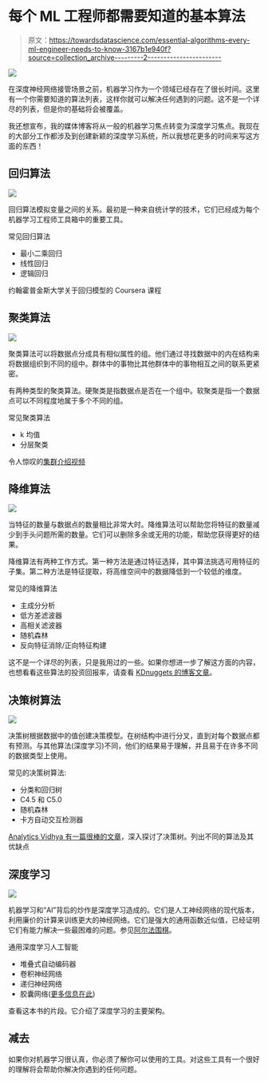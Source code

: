 # 每个 ML 工程师都需要知道的基本算法

> 原文：<https://towardsdatascience.com/essential-algorithms-every-ml-engineer-needs-to-know-3167b1e940f?source=collection_archive---------2----------------------->

![](img/30350db7087872aa53110434ac1d9c8d.png)

在深度神经网络接管场景之前，机器学习作为一个领域已经存在了很长时间。这里有一个你需要知道的算法列表，这样你就可以解决任何遇到的问题。这不是一个详尽的列表，但是你的基础将会被覆盖。

我还想宣布，我的媒体博客将从一般的机器学习焦点转变为深度学习焦点。我现在的大部分工作都涉及到创建新颖的深度学习系统，所以我想花更多的时间来写这方面的东西！

## 回归算法

![](img/02c496c854e90813d504f8d06f11ae82.png)

回归算法模拟变量之间的关系。最初是一种来自统计学的技术，它们已经成为每个机器学习工程师工具箱中的重要工具。

常见回归算法

*   最小二乘回归
*   线性回归
*   逻辑回归

约翰霍普金斯大学关于回归模型的 Coursera 课程

## 聚类算法

![](img/e4a4d32e0b7bfdd0a0d484dab2eae4b8.png)

聚类算法可以将数据点分成具有相似属性的组。他们通过寻找数据中的内在结构来将数据组织到不同的组中。群体中的事物比其他群体中的事物相互之间的联系更紧密。

有两种类型的聚类算法。硬聚类是指数据点是否在一个组中。软聚类是指一个数据点可以不同程度地属于多个不同的组。

常见聚类算法

*   k 均值
*   分层聚类

令人惊叹的[集群介绍视频](https://www.youtube.com/watch?v=ZueoXMgCd1c)

## 降维算法

![](img/bc5a3c1f6e8b5cd443237b4ccfe93c94.png)

当特征的数量与数据点的数量相比非常大时。降维算法可以帮助您将特征的数量减少到手头问题所需的数量。它们可以删除多余或无用的功能，帮助您获得更好的结果。

降维算法有两种工作方式。第一种方法是通过特征选择，其中算法挑选可用特征的子集。第二种方法是特征提取，将高维空间中的数据降低到一个较低的维度。

常见的降维算法

*   主成分分析
*   低方差滤波器
*   高相关滤波器
*   随机森林
*   反向特征消除/正向特征构建

这不是一个详尽的列表，只是我用过的一些。如果你想进一步了解这方面的内容，也想看看这些算法的投资回报率，请查看 [KDnuggets 的博客文章](https://www.kdnuggets.com/2015/05/7-methods-data-dimensionality-reduction.html)。

## 决策树算法

![](img/0f1f9f341cee51c928c0c6f2ae041fca.png)

决策树根据数据中的值创建决策模型。在树结构中进行分叉，直到对每个数据点都有预测。与其他算法(深度学习)不同，他们的结果易于理解，并且易于在许多不同的数据类型上使用。

常见的决策树算法:

*   分类和回归树
*   C4.5 和 C5.0
*   随机森林
*   卡方自动交互检测器

[Analytics Vidhya 有一篇很棒的文章](https://www.analyticsvidhya.com/blog/2016/04/complete-tutorial-tree-based-modeling-scratch-in-python/)，深入探讨了决策树。列出不同的算法及其优缺点

## 深度学习

![](img/d6bb4302bafe6e0070406933c3c6ed7b.png)

机器学习和“AI”背后的炒作是深度学习造成的。它们是人工神经网络的现代版本，利用廉价的计算来训练更大的神经网络。它们是强大的通用函数近似值，已经证明它们有能力解决一些最困难的问题。参见[阿尔法围棋](https://en.wikipedia.org/wiki/AlphaGo)。

通用深度学习人工智能

*   堆叠式自动编码器
*   卷积神经网络
*   递归神经网络
*   胶囊网络([更多信息在此](https://hackernoon.com/what-is-a-capsnet-or-capsule-network-2bfbe48769cc))

查看这本书的片段。它介绍了深度学习的主要架构。

## 减去

如果你对机器学习很认真，你必须了解你可以使用的工具。对这些工具有一个很好的理解将会帮助你解决你遇到的任何问题。